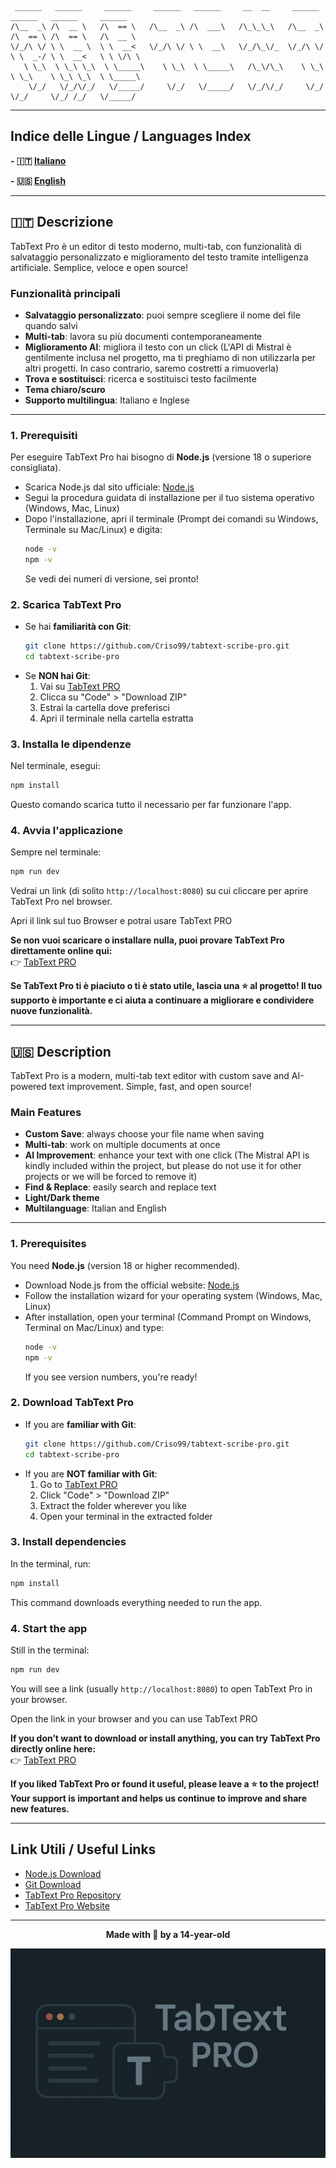 ```
 ______   ______     ______     ______   ______     __  __     ______      ______   ______     ______    
/\__  _\ /\  __ \   /\  == \   /\__  _\ /\  ___\   /\_\_\_\   /\__  _\    /\  == \ /\  == \   /\  __ \   
\/_/\ \/ \ \  __ \  \ \  __<   \/_/\ \/ \ \  __\   \/_/\_\/_  \/_/\ \/    \ \  _-/ \ \  __<   \ \ \/\ \  
   \ \_\  \ \_\ \_\  \ \_____\    \ \_\  \ \_____\   /\_\/\_\    \ \_\     \ \_\    \ \_\ \_\  \ \_____\ 
    \/_/   \/_/\/_/   \/_____/     \/_/   \/_____/   \/_/\/_/     \/_/      \/_/     \/_/ /_/   \/_____/ 
```                                                                                                         

---

## Indice delle Lingue / Languages Index

**- 🇮🇹 [Italiano](#-descrizione)**

**- 🇺🇸 [English](#-description)**

---

## 🇮🇹 Descrizione

TabText Pro è un editor di testo moderno, multi-tab, con funzionalità di salvataggio personalizzato e miglioramento del testo tramite intelligenza artificiale. Semplice, veloce e open source!

### Funzionalità principali

- **Salvataggio personalizzato**: puoi sempre scegliere il nome del file quando salvi
- **Multi-tab**: lavora su più documenti contemporaneamente
- **Miglioramento AI**: migliora il testo con un click (L'API di Mistral è gentilmente inclusa nel progetto, ma ti preghiamo di non utilizzarla per altri progetti. In caso contrario, saremo costretti a rimuoverla)
- **Trova e sostituisci**: ricerca e sostituisci testo facilmente
- **Tema chiaro/scuro**
- **Supporto multilingua**: Italiano e Inglese

---

### 1. Prerequisiti

Per eseguire TabText Pro hai bisogno di **Node.js** (versione 18 o superiore consigliata).

- Scarica Node.js dal sito ufficiale: [Node.js](https://nodejs.org/)
- Segui la procedura guidata di installazione per il tuo sistema operativo (Windows, Mac, Linux)
- Dopo l'installazione, apri il terminale (Prompt dei comandi su Windows, Terminale su Mac/Linux) e digita:
  ```sh
  node -v
  npm -v
  ```
  Se vedi dei numeri di versione, sei pronto!

### 2. Scarica TabText Pro

- Se hai **familiarità con Git**:
  ```sh
  git clone https://github.com/Criso99/tabtext-scribe-pro.git
  cd tabtext-scribe-pro
  ```
- Se **NON hai Git**:
  1. Vai su [TabText PRO](https://github.com/Criso99/tabtext-scribe-pro)
  2. Clicca su "Code" > "Download ZIP"
  3. Estrai la cartella dove preferisci
  4. Apri il terminale nella cartella estratta

### 3. Installa le dipendenze

Nel terminale, esegui:

```sh
npm install
```

Questo comando scarica tutto il necessario per far funzionare l'app.

### 4. Avvia l'applicazione

Sempre nel terminale:

```sh
npm run dev
```

Vedrai un link (di solito `http://localhost:8080`) su cui cliccare per aprire TabText Pro nel browser.

Apri il link sul tuo Browser e potrai usare TabText PRO

**Se non vuoi scaricare o installare nulla, puoi provare TabText Pro direttamente online qui:**  
👉 [TabText PRO](https://tabtext-scribe-pro.vercel.app)

**Se TabText Pro ti è piaciuto o ti è stato utile, lascia una ⭐️ al progetto! Il tuo supporto è importante e ci aiuta a continuare a migliorare e condividere nuove funzionalità.**

---

## 🇺🇸 Description

TabText Pro is a modern, multi-tab text editor with custom save and AI-powered text improvement. Simple, fast, and open source!

### Main Features

- **Custom Save**: always choose your file name when saving
- **Multi-tab**: work on multiple documents at once
- **AI Improvement**: enhance your text with one click (The Mistral API is kindly included within the project, but please do not use it for other projects or we will be forced to remove it)
- **Find & Replace**: easily search and replace text
- **Light/Dark theme**
- **Multilanguage**: Italian and English

---

### 1. Prerequisites

You need **Node.js** (version 18 or higher recommended).

- Download Node.js from the official website: [Node.js](https://nodejs.org/)
- Follow the installation wizard for your operating system (Windows, Mac, Linux)
- After installation, open your terminal (Command Prompt on Windows, Terminal on Mac/Linux) and type:
  ```sh
  node -v
  npm -v
  ```
  If you see version numbers, you're ready!

### 2. Download TabText Pro

- If you are **familiar with Git**:
  ```sh
  git clone https://github.com/Criso99/tabtext-scribe-pro.git
  cd tabtext-scribe-pro
  ```
- If you are **NOT familiar with Git**:
  1. Go to [TabText PRO](https://github.com/Criso99/tabtext-scribe-pro)
  2. Click "Code" > "Download ZIP"
  3. Extract the folder wherever you like
  4. Open your terminal in the extracted folder

### 3. Install dependencies

In the terminal, run:

```sh
npm install
```

This command downloads everything needed to run the app.

### 4. Start the app

Still in the terminal:

```sh
npm run dev
```

You will see a link (usually `http://localhost:8080`) to open TabText Pro in your browser.

Open the link in your browser and you can use TabText PRO

**If you don’t want to download or install anything, you can try TabText Pro directly online here:**  
👉 [TabText PRO](https://tabtext-scribe-pro.vercel.app)

**If you liked TabText Pro or found it useful, please leave a ⭐️ to the project! Your support is important and helps us continue to improve and share new features.**

---

## Link Utili / Useful Links

- [Node.js Download](https://nodejs.org/)
- [Git Download](https://git-scm.com/downloads)
- [TabText Pro Repository](https://github.com/Criso99/tabtext-scribe-pro)
- [TabText Pro Website](https://tabtext-scribe-pro.vercel.app)
  
---

<p align="center">
  <b>Made with 🤍 by a 14-year-old</b>
</p>

<p align="center">
  <img src="public/cover.png" alt="TabText PRO cover" width="600"/>
</p>
